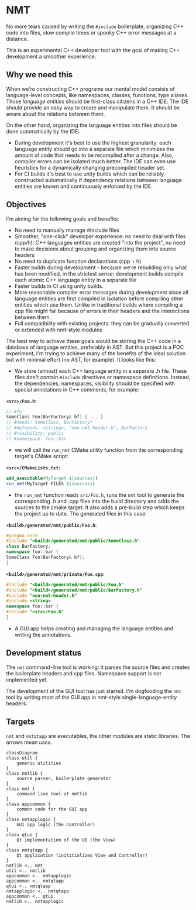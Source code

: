 # NMT

No more tears caused by writing the `#include` boilerplate, organizing C++ code into files, slow compile times or spooky C++ error messages at a distance.

This is an experimental C++ developer tool with the goal of making C++ development a smoother experience.

## Why we need this

When we're constructing C++ programs our mental model consists of language-level concepts, like namespaces, classes, functions, type aliases. Those *language entities* should be first-class citizens in a C++ IDE. The IDE should provide an easy way to create and manipulate them. It should be aware about the relations between them.

On the other hand, organizing the language entities into files should be done automatically by the IDE:

- During development it's best to use the highest granularity: each language entity should go into a separate file which minimizes the amount of code that needs to be recompiled after a change. Also, compiler errors can be isolated much better. The IDE can even use heuristics for a dynamically changing precompiled header set.
- For CI builds it's best to use unity builds which can be reliably constructed automatically if dependency relations between language entities are known and continuously enforced by the IDE.

## Objectives

I'm aiming for the following goals and benefits:

- No need to manually manage #include files
- Smoother, "one-click" developer experience: no need to deal with files (cpp/h): C++ languages entities are created "into the project", no need to make decisions about grouping and organizing them into source headers
- No need to duplicate function declarations (cpp + h)
- Faster builds during development - because we're rebuilding only what has been modified, in the strictest sense: development builds compile each atomic C++ language entity in a separate file
- Faster builds in CI using unity builds.
- More reasonable compiler error messages during development since all language entities are first compiled in isolation before compiling other entities which use them. Unlike in traditional builds where compiling a cpp file might fail because of errors in their headers and the interactions between them.
- Full compatibility with existing projects: they can be gradually converted or extended with nmt-style modules

The best way to achieve these goals would be storing the C++ code in a database of language entities, preferably in AST. But this project is a POC experiment, I'm trying to achieve many of the benefits of the ideal solution but with minimal effort (no AST, for example). It looks like this:

- We store (almost) each C++ language entity in a separate .h file. These files don't contain `#include` directives or namespace definitions. Instead, the dependencies, namespaces, visibility should be specified with special annotations in C++ comments, for example:

**`<src>/Foo.h`:**
```c++
// #fn
SomeClass Foo(BarFactory& bf) { ... }
// #needs: SomeClass, BarFactory*
// #defneeds: <string>, "non-nmt-header.h", BarFactory
// #visibility: public
// #namespace: foo::bar
```

- we will call the `run_nmt` CMake utility function from the corresponding target's CMake script:

**`<src>/CMakeLists.txt`:**
```cmake
add_executable(MyTarget ${sources})
run_nmt(MyTarget FILES ${sources})
```

- the `run_nmt` function reads `src/Foo.h`, runs the `nmt` tool to generate the corresponding .h and .cpp files into the build directory and adds the sources to the cmake target. It also adds a pre-build step which keeps the project up to date. The generated files in this case:

**`<build>/generated/nmt/public/Foo.h`**:

```c++
#pragma once
#include "<build>/generated/nmt/public/SomeClass.h"
class BarFactory;
namespace foo::bar {
SomeClass Foo(BarFactory& bf);
}
```

**`<build>/generated/nmt/private/Foo.cpp`**:

```c++
#include "<build>/generated/nmt/public/Foo.h"
#include "<build>/generated/nmt/public/BarFactory.h"
#include "non-nmt-header.h"
#include <string>
namespace foo::bar {
#include "<src>/Foo.h"
}
```

- A GUI app helps creating and managing the language entities and writing the annotations.

## Development status

The `nmt` command-line tool is working: it parses the source files and creates the boilerplate headers and cpp files. Namespace support is not implemented yet.

The development of the GUI tool has just started. I'm dogfooding the `nmt` tool by writing most of the GUI app in nmt-style single-language-entity headers.

## Targets

`nmt` and `nmtqtapp` are executables, the other modules are static libraries. The arrows mean *uses*.

```mermaid
classDiagram
class util {
    generic utilities
}
class nmtlib {
    source parser, boilerplate generator
}
class nmt {
    command line tool of nmtlib
}
class appcommon {
    common code for the GUI app
}
class nmtapplogic {
    GUI app logic (the Controller)
}
class qtui {
    Qt implementation of the UI (the View)
}
class nmtqtapp {
    Qt application (inititializes View and Controller)
}
nmtlib <.. nmt
util <.. nmtlib
appcommon <.. nmtapplogic
appcommon <.. nmtqtapp
qtui <.. nmtqtapp
nmtapplogic <.. nmtqtapp
appcommon <.. qtui
nmtlib <.. nmtapplogic
```
